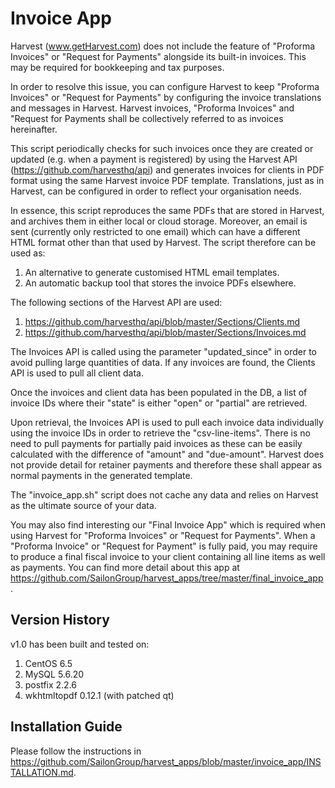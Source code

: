 # Invoice App

Harvest (www.getHarvest.com) does not include the feature of "Proforma Invoices" or "Request for Payments" alongside its built-in invoices. This may be required for bookkeeping and tax purposes.

In order to resolve this issue, you can configure Harvest to keep "Proforma Invoices" or "Request for Payments" by configuring the invoice translations and messages in Harvest. Harvest invoices, "Proforma Invoices" and "Request for Payments shall be collectively referred to as invoices hereinafter.

This script periodically checks for such invoices once they are created or updated (e.g. when a payment is registered) by using the Harvest API (https://github.com/harvesthq/api) and generates invoices for clients in PDF format using the same Harvest invoice PDF template. Translations, just as in Harvest, can be configured in order to reflect your organisation needs.

In essence, this script reproduces the same PDFs that are stored in Harvest, and archives them in either local or cloud storage. Moreover, an email is sent (currently only restricted to one email) which can have a different HTML format other than that used by Harvest. The script therefore can be used as:

1. An alternative to generate customised HTML email templates.
2. An automatic backup tool that stores the invoice PDFs elsewhere.

The following sections of the Harvest API are used:

1. https://github.com/harvesthq/api/blob/master/Sections/Clients.md
2. https://github.com/harvesthq/api/blob/master/Sections/Invoices.md

The Invoices API is called using the parameter "updated_since" in order to avoid pulling large quantities of data. If any invoices are found, the Clients API is used to pull all client data.

Once the invoices and client data has been populated in the DB, a list of invoice IDs where their "state" is either "open" or "partial" are retrieved. 

Upon retrieval, the Invoices API is used to pull each invoice data individually using the invoice IDs in order to retrieve the "csv-line-items". There is no need to pull payments for partially paid invoices as these can be easily calculated with the difference of "amount" and "due-amount". Harvest does not provide detail for retainer payments and therefore these shall appear as normal payments in the generated template.

The "invoice_app.sh" script does not cache any data and relies on Harvest as the ultimate source of your data.

You may also find interesting our "Final Invoice App" which is required when using Harvest for "Proforma Invoices" or "Request for Payments". When a "Proforma Invoice" or "Request for Payment" is fully paid, you may require to produce a final fiscal invoice to your client containing all line items as well as payments. You can find more detail about this app at https://github.com/SailonGroup/harvest_apps/tree/master/final_invoice_app.

## Version History

v1.0 has been built and tested on:

1. CentOS 6.5
2. MySQL 5.6.20
3. postfix 2.2.6
4. wkhtmltopdf 0.12.1 (with patched qt)

## Installation Guide

Please follow the instructions in https://github.com/SailonGroup/harvest_apps/blob/master/invoice_app/INSTALLATION.md.